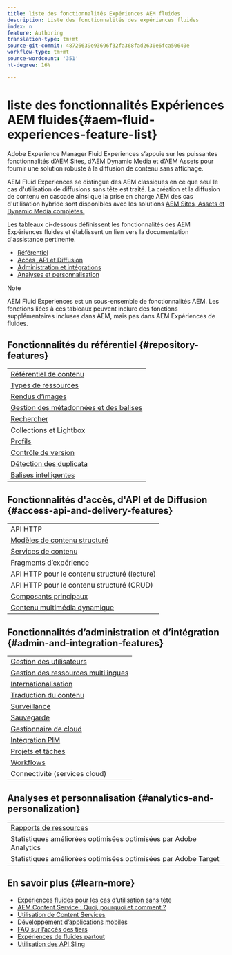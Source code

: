 ```yaml
---
title: liste des fonctionnalités Expériences AEM fluides
description: Liste des fonctionnalités des expériences fluides
index: n
feature: Authoring
translation-type: tm+mt
source-git-commit: 48726639e93696f32fa368fad2630e6fca50640e
workflow-type: tm+mt
source-wordcount: '351'
ht-degree: 16%

---
```



# liste des fonctionnalités Expériences AEM fluides{#aem-fluid-experiences-feature-list}

Adobe Experience Manager Fluid Experiences s’appuie sur les puissantes fonctionnalités d’AEM Sites, d’AEM Dynamic Media et d’AEM Assets pour fournir une solution robuste à la diffusion de contenu sans affichage.

AEM Fluid Experiences se distingue des AEM classiques en ce que seul le cas d&#39;utilisation de diffusions sans tête est traité. La création et la diffusion de contenu en cascade ainsi que la prise en charge AEM des cas d&#39;utilisation hybride sont disponibles avec les solutions [AEM Sites, Assets et Dynamic Media complètes.](https://docs.adobe.com/content/help/fr-FR/experience-manager-65/user-guide/home.html)

Les tableaux ci-dessous définissent les fonctionnalités des AEM Expériences fluides et établissent un lien vers la documentation d&#39;assistance pertinente.

* [Référentiel](#repository-features)
* [Accès, API et Diffusion](#access-api-and-delivery-features)
* [Administration et intégrations](#admin-and-integration-features)
* [Analyses et personnalisation](#analytics-and-personalization)

>[!NOTE]
>
>AEM Fluid Experiences est un sous-ensemble de fonctionnalités AEM. Les fonctions liées à ces tableaux peuvent inclure des fonctions supplémentaires incluses dans AEM, mais pas dans AEM Expériences de fluides.

## Fonctionnalités du référentiel {#repository-features}

|  |
|---|
| [Référentiel de contenu](/help/assets/manage-assets.md) |
| [Types de ressources](/help/assets/assets-formats.md) |
| [Rendus d’images](/help/assets/image-presets.md) |
| [Gestion des métadonnées et des balises](/help/assets/metadata.md) |
| [Rechercher](/help/assets/manage-assets.md) |
| [](/help/assets/manage-assets.md)Collections et Lightbox[](/help/assets/light-box.md) |
| [Profils](/help/assets/processing-profiles.md) |
| [Contrôle de version](/help/assets/manage-assets.md) |
| [Détection des duplicata](/help/assets/duplicate-detection.md) |
| [Balises intelligentes](/help/assets/enhanced-smart-tags.md) |

## Fonctionnalités d&#39;accès, d&#39;API et de Diffusion {#access-api-and-delivery-features}

|  |
|---|
| API HTTP [ ](/help/assets/mac-api-assets.md) |
| [Modèles de contenu structuré](/help/assets/content-fragments/content-fragments.md) |
| [Services de contenu](https://helpx.adobe.com/fr/experience-manager/kt/sites/using/content-services-tutorial-use.html) |
| [Fragments d’expérience](/help/sites-authoring/experience-fragments.md) |
| API HTTP pour le contenu structuré (lecture) |
| API HTTP pour le contenu structuré (CRUD) |
| [Composants principaux](https://docs.adobe.com/content/help/fr-FR/experience-manager-core-components/using/introduction.html) |
| [Contenu multimédia dynamique](/help/assets/dynamic-media.md) |

## Fonctionnalités d’administration et d’intégration {#admin-and-integration-features}

|  |
|---|
| [Gestion des utilisateurs](/help/sites-administering/user-group-ac-admin.md) |
| [Gestion des ressources multilingues](/help/assets/multilingual-assets.md) |
| [Internationalisation  ](/help/sites-developing/i18n.md) |
| [Traduction du contenu](/help/sites-administering/translation.md) |
| [Surveillance](/help/sites-deploying/monitoring-and-maintaining.md) |
| [Sauvegarde](/help/sites-administering/backup-and-restore.md) |
| [Gestionnaire de cloud](https://docs.adobe.com/content/help/fr-FR/experience-manager-cloud-manager/using/introduction-to-cloud-manager.html) |
| [Intégration PIM](/help/sites-authoring/managing-product-information.md) |
| [Projets et tâches](/help/sites-authoring/projects.md) |
| [Workflows](/help/sites-administering/workflows-starting.md) |
| Connectivité (services cloud) |

## Analyses et personnalisation {#analytics-and-personalization}

|  |
|---|
| [Rapports de ressources](/help/assets/asset-reports.md) |
| Statistiques améliorées optimisées optimisées par Adobe Analytics |
| Statistiques améliorées optimisées optimisées par Adobe Target |

## En savoir plus {#learn-more}

* [Expériences fluides pour les cas d’utilisation sans tête](https://helpx.adobe.com/experience-manager/kt/eseminars/gems/aem-headless-usecases.html)
* [AEM Content Service : Quoi, pourquoi et comment ?](https://helpx.adobe.com/experience-manager/kt/eseminars/ask-the-expert/aem-content-services.html)
* [Utilisation de Content Services](https://helpx.adobe.com/experience-manager/kt/sites/using/structured-fragments-content-services-feature-video-use.html)
* [Développement d’applications mobiles](https://docs.adobe.com/content/help/en/experience-manager-64/mobile/developing/developing-content-services.html)
* [FAQ sur l’accès des tiers](https://helpx.adobe.com/experience-manager/kt/sites/using/content-services-tutorial-use/part7.html)
* [Expériences de fluides partout](https://helpx.adobe.com/experience-manager/using/using-sling-apis.html)
* [Utilisation des API Sling](https://helpx.adobe.com/experience-manager/using/using-sling-apis.html)
